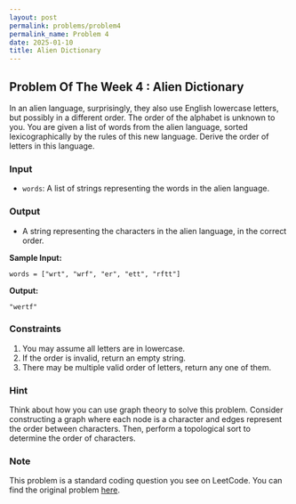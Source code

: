 ```yaml
---
layout: post
permalink: problems/problem4
permalink_name: Problem 4
date: 2025-01-10
title: Alien Dictionary
---
```


## Problem Of The Week 4 : Alien Dictionary

In an alien language, surprisingly, they also use English lowercase letters, but possibly in a different order. The order of the alphabet is unknown to you. You are given a list of words from the alien language, sorted lexicographically by the rules of this new language. Derive the order of letters in this language.

### Input

- `words`: A list of strings representing the words in the alien language.

### Output

- A string representing the characters in the alien language, in the correct order.


**Sample Input:**
```
words = ["wrt", "wrf", "er", "ett", "rftt"]
```

**Output:**
```
"wertf"
```

### Constraints

1. You may assume all letters are in lowercase.
2. If the order is invalid, return an empty string.
3. There may be multiple valid order of letters, return any one of them.

### Hint

Think about how you can use graph theory to solve this problem. Consider constructing a graph where each node is a character and edges represent the order between characters. Then, perform a topological sort to determine the order of characters.

### Note

This problem is a standard coding question you see on LeetCode. You can find the original problem [here](https://leetcode.com/problems/alien-dictionary/).